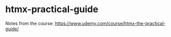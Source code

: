 # htmx-practical-guide
Notes from the course: https://www.udemy.com/course/htmx-the-practical-guide/
